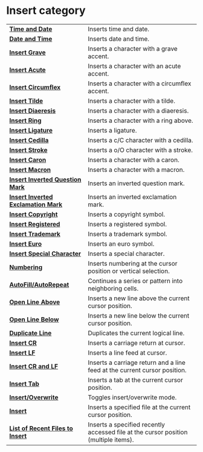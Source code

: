 # Insert category

|     |     |
| --- | --- |
| **[Time and Date](../edit/insert_date)** | Inserts time and date. |
| **[Date and Time](../edit/insert_date_time)** | Inserts date and time. |
| **[Insert Grave](../edit/insert_grave)** | Inserts a character with a grave accent. |
| **[Insert Acute](../edit/insert_acute)** | Inserts a character with an acute accent. |
| **[Insert Circumflex](../edit/insert_circumflex)** | Inserts a character with a circumflex accent. |
| **[Insert Tilde](../edit/insert_tilde)** | Inserts a character with a tilde. |
| **[Insert Diaeresis](../edit/insert_diaeresis)** | Inserts a character with a diaeresis. |
| **[Insert Ring](../edit/insert_ring_above)** | Inserts a character with a ring above. |
| **[Insert Ligature](../edit/insert_ligature)** | Inserts a ligature. |
| **[Insert Cedilla](../edit/insert_cedilla)** | Inserts a c/C character with a cedilla. |
| **[Insert Stroke](../edit/insert_stroke)** | Inserts a o/O character with a stroke. |
| **[Insert Caron](../edit/insert_caron)** | Inserts a character with a caron. |
| **[Insert Macron](../edit/insert_macron)** | Inserts a character with a macron. |
| **[Insert Inverted Question Mark](../edit/insert_inverted_question)** | Inserts an inverted question mark. |
| **[Insert Inverted Exclamation Mark](../edit/insert_inverted_exclamation)** | Inserts an inverted exclamation mark. |
| **[Insert Copyright](../edit/insert_copyright)** | Inserts a copyright symbol. |
| **[Insert Registered](../edit/insert_registered)** | Inserts a registered symbol. |
| **[Insert Trademark](../edit/insert_trademark)** | Inserts a trademark symbol. |
| **[Insert Euro](../edit/insert_euro)** | Inserts an euro symbol. |
| **[Insert Special Character](../edit/insert_control)** | Inserts a special character. |
| **[Numbering](../edit/numbering)** | Inserts numbering at the cursor position or vertical selection. |
| **[AutoFill/AutoRepeat](../edit/auto_fill)** | Continues a series or pattern into neighboring cells. |
| **[Open Line Above](../edit/line_open_above)** | Inserts a new line above the current cursor position. |
| **[Open Line Below](../edit/line_open_below)** | Inserts a new line below the current cursor position. |
| **[Duplicate Line](../edit/duplicate_line)** | Duplicates the current logical line. |
| **[Insert CR](../edit/insert_cr)** | Inserts a carriage return at cursor. |
| **[Insert LF](../edit/insert_lf)** | Inserts a line feed at cursor. |
| **[Insert CR and LF](../edit/insert_cr_lf)** | Inserts a carriage return and a line feed at the current cursor position. |
| **[Insert Tab](../edit/insert_tab)** | Inserts a tab at the current cursor position. |
| **[Insert/Overwrite](../edit/insert)** | Toggles insert/overwrite mode. |
| **[Insert](../file/file_insert)** | Inserts a specified file at the current cursor position. |
| [**List of Recent Files to Insert**](../file/file_mru_insert1) | Inserts a specified recently accessed file at the cursor position (multiple items). |
